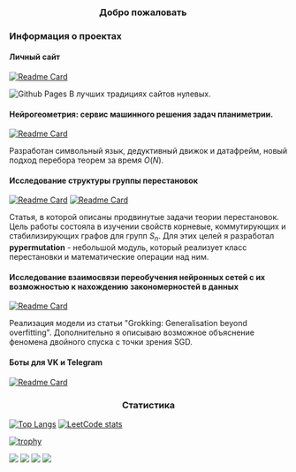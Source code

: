 <!--
![](https://komarev.com/ghpvc/?username=enlacroix&color=red)
<a href="https://enlacroix.github.io/" target="_blank"> Мой блог </a>.
<a href="https://github.com/enlacroix/github-readme-stats"><img align="center" src="https://github-readme-stats.vercel.app/api?username=enlacroix&theme=dark&show_icons=true&include_all_commits=true&hide_border=true" alt="Github stats" /></a>

[![Readme Card](https://github-readme-stats.vercel.app/api/pin/?username=anuraghazra&repo=github-readme-stats)](https://github.com/anuraghazra/github-readme-stats)
<a href="https://github.com/enlacroix/github-readme-stats"><img src="https://github-readme-stats.vercel.app/api/top-langs/?username=enlacroix&layout=compact&theme=dark"/></a>


[![Typing SVG](https://readme-typing-svg.demolab.com?font=Marck+Script&size=17&pause=500&color=E44657&background=FFFFFF00&random=false&width=435&lines=%D0%9F%D0%B8%D1%80%D0%BE%D0%BC%D0%B0%D0%BD+%D0%A0%D0%BE%D0%BC%D0%B0%D0%BD%2C+%D1%82%D1%8B+%D1%87%D1%82%D0%BE+%D1%82%D0%B2%D0%BE%D1%80%D0%B8%D1%88%D1%8C%3F;%D0%AD%D1%82%D0%BE+ROFLS!)](https://git.io/typing-svg)
https://readme-typing-svg.demolab.com/demo/

### Навигация
1. [Проекты](#projects)
   1. [Личный сайт](#site)
   2. [Бот для ВК](#vkbot)
2. [Статистика профиля](#stats)
-->
<h3 align="center"> Добро пожаловать
<img src="https://github.com/blackcater/blackcater/raw/main/images/Hi.gif" height="16"/>
</h3>

<h3> Информация о проектах </h3> <a name="projects"></a>

<h4> Личный сайт </h4> <a id="site"></a>

[![Readme Card](https://github-readme-stats.vercel.app/api/pin/?username=enlacroix&repo=enlacroix.github.io&theme=tokyonight)](https://github.com/enlacroix/enlacroix.github.io)

![Github Pages](https://img.shields.io/badge/github%20pages-121013?style=for-the-badge&logo=github&logoColor=white) В лучших традициях сайтов нулевых.

<h4> Нейрогеометрия: cервис машинного решения задач планиметрии. </h4>

[![Readme Card](https://github-readme-stats.vercel.app/api/pin/?username=enlacroix&repo=neurogeometry&theme=tokyonight)](https://github.com/enlacroix/neurogeometry)

Разработан символьный язык, дедуктивный движок и датафрейм, новый подход перебора теорем за время $O(N)$.

<h4> Исследование структуры группы перестановок </h4>

[![Readme Card](https://github-readme-stats.vercel.app/api/pin/?username=enlacroix&repo=permutations_paper&theme=tokyonight)](https://github.com/enlacroix/permutations_paper)
[![Readme Card](https://github-readme-stats.vercel.app/api/pin/?username=enlacroix&repo=pypermutation&theme=tokyonight)](https://github.com/enlacroix/pypermutation)

Статья, в которой описаны продвинутые задачи теории перестановок. Цель работы состояла в изучении свойств корневые, коммутирующих и стабилизирующих графов для групп $S_n$.
Для этих целей я разработал **pypermutation** - небольшой модуль, который реализует класс перестановки и математические операции над ним. 

<h4> Исследование взаимосвязи переобучения нейронных сетей с их возможностью к нахождению закономерностей в данных</h4>

[![Readme Card](https://github-readme-stats.vercel.app/api/pin/?username=enlacroix&repo=intuitive_learning&theme=tokyonight)](https://github.com/enlacroix/intuitive_learning)

Реализация модели из статьи "Grokking: Generalisation beyond overfitting". Дополнительно я описываю возможное объяснение феномена двойного спуска с точки зрения SGD.

<h4> Боты для VK и Telegram </h4> <a name="vkbot"></a>

[![Readme Card](https://github-readme-stats.vercel.app/api/pin/?username=enlacroix&repo=arenamsterbot&theme=tokyonight)](https://github.com/enlacroix/arenamsterbot)

<h3 align="center"> Статистика </h3> <a name="stats"></a>

[![Top Langs](https://github-readme-stats.vercel.app/api/top-langs/?username=enlacroix&theme=synthwave)](https://github.com/anuraghazra/github-readme-stats)
[![LeetCode stats](https://leetcode-stats-six.vercel.app/api?username=enlacroix&theme=dark)](https://github.com/KnlnKS/leetcode-stats)

[![trophy](https://github-profile-trophy.vercel.app/?username=enlacroix&theme=dark_lover)](https://github.com/ryo-ma/github-profile-trophy)

![](https://github-profile-summary-cards.vercel.app/api/cards/profile-details?username=enlacroix&theme=2077)
![](https://github-profile-summary-cards.vercel.app/api/cards/most-commit-language?username=enlacroix&theme=2077)
![](https://github-profile-summary-cards.vercel.app/api/cards/repos-per-language?username=enlacroix&theme=2077)
![](https://github-profile-summary-cards.vercel.app/api/cards/productive-time?username=enlacroix&theme=2077&utcOffset=3)




